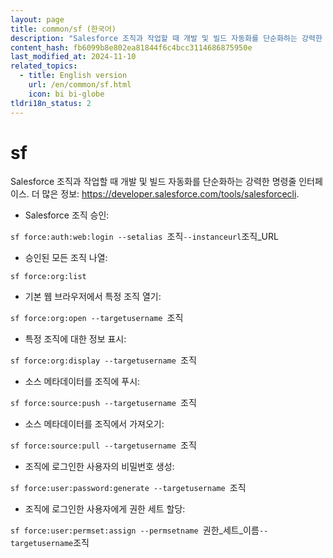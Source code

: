 ```yaml
---
layout: page
title: common/sf (한국어)
description: "Salesforce 조직과 작업할 때 개발 및 빌드 자동화를 단순화하는 강력한 명령줄 인터페이스."
content_hash: fb6099b8e802ea81844f6c4bcc3114686875950e
last_modified_at: 2024-11-10
related_topics:
  - title: English version
    url: /en/common/sf.html
    icon: bi bi-globe
tldri18n_status: 2
---
```

# sf

Salesforce 조직과 작업할 때 개발 및 빌드 자동화를 단순화하는 강력한 명령줄 인터페이스.
더 많은 정보: <https://developer.salesforce.com/tools/salesforcecli>.

- Salesforce 조직 승인:

`sf force:auth:web:login --setalias `<span class="tldr-var badge badge-pill bg-dark-lm bg-white-dm text-white-lm text-dark-dm font-weight-bold">조직</span>` --instanceurl `<span class="tldr-var badge badge-pill bg-dark-lm bg-white-dm text-white-lm text-dark-dm font-weight-bold">조직_URL</span>

- 승인된 모든 조직 나열:

`sf force:org:list`

- 기본 웹 브라우저에서 특정 조직 열기:

`sf force:org:open --targetusername `<span class="tldr-var badge badge-pill bg-dark-lm bg-white-dm text-white-lm text-dark-dm font-weight-bold">조직</span>

- 특정 조직에 대한 정보 표시:

`sf force:org:display --targetusername `<span class="tldr-var badge badge-pill bg-dark-lm bg-white-dm text-white-lm text-dark-dm font-weight-bold">조직</span>

- 소스 메타데이터를 조직에 푸시:

`sf force:source:push --targetusername `<span class="tldr-var badge badge-pill bg-dark-lm bg-white-dm text-white-lm text-dark-dm font-weight-bold">조직</span>

- 소스 메타데이터를 조직에서 가져오기:

`sf force:source:pull --targetusername `<span class="tldr-var badge badge-pill bg-dark-lm bg-white-dm text-white-lm text-dark-dm font-weight-bold">조직</span>

- 조직에 로그인한 사용자의 비밀번호 생성:

`sf force:user:password:generate --targetusername `<span class="tldr-var badge badge-pill bg-dark-lm bg-white-dm text-white-lm text-dark-dm font-weight-bold">조직</span>

- 조직에 로그인한 사용자에게 권한 세트 할당:

`sf force:user:permset:assign --permsetname `<span class="tldr-var badge badge-pill bg-dark-lm bg-white-dm text-white-lm text-dark-dm font-weight-bold">권한_세트_이름</span>` --targetusername `<span class="tldr-var badge badge-pill bg-dark-lm bg-white-dm text-white-lm text-dark-dm font-weight-bold">조직</span>
